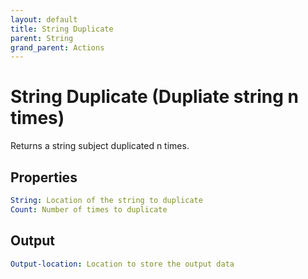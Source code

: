 ```yaml
---
layout: default
title: String Duplicate
parent: String
grand_parent: Actions
---
```

# String Duplicate (Dupliate string n times)
Returns a string subject duplicated n times.

## Properties
```yaml
String: Location of the string to duplicate
Count: Number of times to duplicate
```

## Output
```yaml
Output-location: Location to store the output data
```
